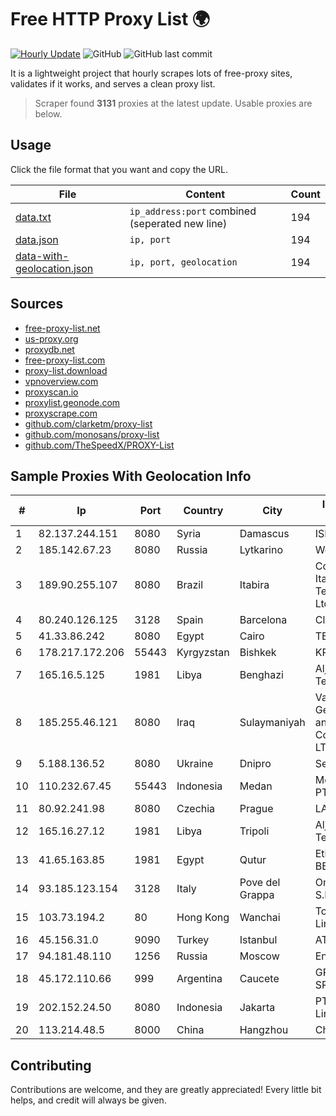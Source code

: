
# Free HTTP Proxy List 🌍

[![Hourly Update](https://github.com/mertguvencli/http-proxy-list/actions/workflows/main.yml/badge.svg?branch=main)](https://github.com/mertguvencli/http-proxy-list/actions/workflows/main.yml)
![GitHub](https://img.shields.io/github/license/mertguvencli/http-proxy-list)
![GitHub last commit](https://img.shields.io/github/last-commit/mertguvencli/http-proxy-list)

It is a lightweight project that hourly scrapes lots of free-proxy sites, validates if it works, and serves a clean proxy list.


> Scraper found **3131** proxies at the latest update. Usable proxies are below.

## Usage

Click the file format that you want and copy the URL.


|File|Content|Count|
|----|-------|-----|
|[data.txt](https://raw.githubusercontent.com/mertguvencli/http-proxy-list/main/proxy-list/data.txt)|`ip_address:port` combined (seperated new line)|194|
|[data.json](https://raw.githubusercontent.com/mertguvencli/http-proxy-list/main/proxy-list/data.json)|`ip, port`|194|
|[data-with-geolocation.json](https://raw.githubusercontent.com/mertguvencli/http-proxy-list/main/proxy-list/data-with-geolocation.json)|`ip, port, geolocation`|194|

## Sources

* [free-proxy-list.net](https://free-proxy-list.net)
* [us-proxy.org](https://www.us-proxy.org)
* [proxydb.net](http://proxydb.net)
* [free-proxy-list.com](https://free-proxy-list.com/?page=&port=&type%5B%5D=http&type%5B%5D=https&up_time=0&search=Search)
* [proxy-list.download](https://www.proxy-list.download/HTTP)
* [vpnoverview.com](https://vpnoverview.com/privacy/anonymous-browsing/free-proxy-servers)
* [proxyscan.io](https://www.proxyscan.io)
* [proxylist.geonode.com](https://proxylist.geonode.com/api/proxy-list?limit=300&page=1&sort_by=lastChecked&sort_type=desc&protocols=http,https)
* [proxyscrape.com](https://api.proxyscrape.com/v2/?request=displayproxies&protocol=http&timeout=10000&country=all&ssl=all&anonymity=all)
* [github.com/clarketm/proxy-list](https://raw.githubusercontent.com/clarketm/proxy-list/master/proxy-list-raw.txt)
* [github.com/monosans/proxy-list](https://raw.githubusercontent.com/monosans/proxy-list/main/proxies/http.txt)
* [github.com/TheSpeedX/PROXY-List](https://raw.githubusercontent.com/TheSpeedX/PROXY-List/master/http.txt)


## Sample Proxies With Geolocation Info

|#|Ip|Port|Country|City|Internet Service Provider|
|-|--|----|-------|----|-------------------------|
|1|82.137.244.151|8080|Syria|Damascus|ISP-TARASSUL|
|2|185.142.67.23|8080|Russia|Lytkarino|Wellcom-l ISP|
|3|189.90.255.107|8080|Brazil|Itabira|Companhia Itabirana TelecomunicaÔÔes Ltda|
|4|80.240.126.125|3128|Spain|Barcelona|Cloudi Nextgen SL|
|5|41.33.86.242|8080|Egypt|Cairo|TE Data|
|6|178.217.172.206|55443|Kyrgyzstan|Bishkek|KRENA Project|
|7|165.16.5.125|1981|Libya|Benghazi|Aljeel Aljadeed For Technology|
|8|185.255.46.121|8080|Iraq|Sulaymaniyah|Valin Company for General Trading and Communication LTD|
|9|5.188.136.52|8080|Ukraine|Dnipro|Selectel|
|10|110.232.67.45|55443|Indonesia|Medan|Media Antar Nusa PT.|
|11|80.92.241.98|8080|Czechia|Prague|LAM plus s.r.o.|
|12|165.16.27.12|1981|Libya|Tripoli|Aljeel Aljadeed For Technology|
|13|41.65.163.85|1981|Egypt|Qutur|Etisalat Misr Mobile BB|
|14|93.185.123.154|3128|Italy|Pove del Grappa|Omegacom S.R.L.S.|
|15|103.73.194.2|80|Hong Kong|Wanchai|TouchPal HK Co., Limited|
|16|45.156.31.0|9090|Turkey|Istanbul|ATLANTIS|
|17|94.181.48.110|1256|Russia|Moscow|Enforta-MSK|
|18|45.172.110.66|999|Argentina|Caucete|GPS SANJUAN SRL.|
|19|202.152.24.50|8080|Indonesia|Jakarta|PT Aplikanusa Lintasarta|
|20|113.214.48.5|8000|China|Hangzhou|Chinanet|



## Contributing

Contributions are welcome, and they are greatly appreciated! Every
little bit helps, and credit will always be given.

